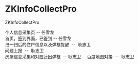 # ZKInfoCollectPro
ZKInfoCollectPro

个人信息采集页  --  任雪龙    
首页，签到界面，已签到  -- 任雪龙    
扫一扫后的住户信息以及弹框提醒  --  耿志卫    
问题上报  --  耿志卫    
房屋信息采集和对应迁出弹框  -- 耿志卫    
百度地图对接  --  耿志卫

